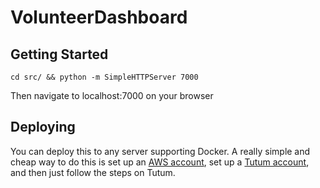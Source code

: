 # VolunteerDashboard

## Getting Started

`cd src/ && python -m SimpleHTTPServer 7000`

Then navigate to localhost:7000 on your browser

## Deploying

You can deploy this to any server supporting Docker. A really simple and cheap way to do this is set up an [AWS account](https://aws.amazon.com/), set up a [Tutum account](tutum.co), and then just follow the steps on Tutum.
